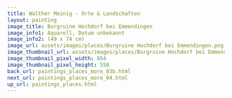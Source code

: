 ```yaml
---
title: Walther Meinig - Orte & Landschaften
layout: painting
image_title: Burgruine Hochdorf bei Emmendingen
image_info1: Aquarell, Datum unbekannt
image_info2: (49 x 74 cm)
image_url: assets/images/places/Burgruine Hochdorf bei Emmendingen.png
image_thumbnail_url: assets/images/places/Burgruine Hochdorf bei Emmendingen-klein.png
image_thumbnail_pixel_width: 854
image_thumbnail_pixel_height: 558
back_url: paintings_places_more_03b.html
next_url: paintings_places_more_04.html
up_url: paintings_places.html
---
```


